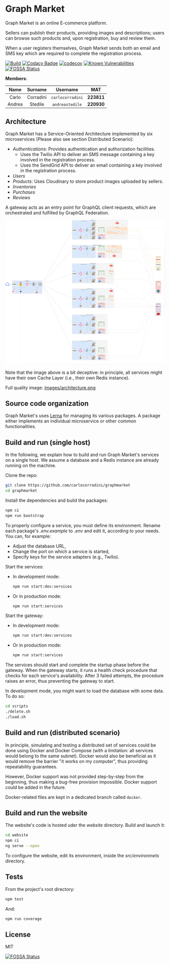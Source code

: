 # Graph Market

Graph Market is an online E-commerce platform.

Sellers can publish their products, providing images and descriptions; users can browse such products and, upon registration, buy and review them.

When a user registers themselves, Graph Market sends both an email and SMS key which are required to complete the registration process.

[![Build](https://github.com/carlocorradini/graphmarket/workflows/build/badge.svg)](https://github.com/carlocorradini/graphmarket/actions)
[![Codacy Badge](https://app.codacy.com/project/badge/Grade/eab19cd392424e41afec10b001aaeadd)](https://www.codacy.com/gh/carlocorradini/graphmarket/dashboard?utm_source=github.com&utm_medium=referral&utm_content=carlocorradini/graphmarket&utm_campaign=Badge_Grade)
[![codecov](https://codecov.io/gh/carlocorradini/graphmarket/branch/main/graph/badge.svg?token=VKZLWJYNY2)](https://codecov.io/gh/carlocorradini/graphmarket)
[![Known Vulnerabilities](https://snyk.io/test/github/carlocorradini/graphmarket/badge.svg)](https://snyk.io/test/github/carlocorradini/graphmarket)
[![FOSSA Status](https://app.fossa.com/api/projects/git%2Bgithub.com%2Fcarlocorradini%2Fgraphmarket.svg?type=shield)](https://app.fossa.com/projects/git%2Bgithub.com%2Fcarlocorradini%2Fgraphmarket?ref=badge_shield)

**Members**:

|  Name  |  Surname  |     Username     |    MAT     |
| :----: | :-------: | :--------------: | :--------: |
| Carlo  | Corradini | `carlocorradini` | **223811** |
| Andrea |  Stedile  | `andreastedile`  | **220930** |

## Architecture

Graph Market has a Service-Oriented Architecture implemented by six microservices (Please also see section Distributed Scenario):

- _Authentications_: Provides authentication and authorization facilities.
  - Uses the Twilio API to deliver an SMS message containing a key involved in the registration process.
  - Uses the SendGrid API to deliver an email containing a key involved in the registration process.
- _Users_
- _Products_: Uses Cloudinary to store product images uploaded by sellers.
- _Inventories_
- _Purchases_
- _Reviews_

A gateway acts as an entry point for GraphQL client requests, which are orchestrated and fulfilled by GraphQL Federation.

[![Architecture](./images/architecture_small.png)](./images/architecture.png)

Note that the image above is a bit deceptive: in principle, all services might have their own Cache Layer (i.e., their own Redis instance).

Full quality image: [images/architecture.png](./images/architecture.png)

## Source code organization

Graph Market's uses [Lerna](https://lerna.js.org/) for managing its various packages. A package either implements an individual microservice or other common functionalities.

## Build and run (single host)

In the following, we explain how to build and run Graph Market's services on a single host. We assume a database and a Redis instance are already running on the machine.

Clone the repo:

```bash
git clone https://github.com/carlocorradini/graphmarket
cd graphmarket
```

Install the dependencies and build the packages:

```bash
npm ci
npm run bootstrap
```

To properly configure a service, you must define its environment. Rename each package's _.env.example_ to _.env_ and edit it, according to your needs. You can, for example:

- Adjust the database URL,
- Change the port on which a service is started,
- Specify keys for the service adapters (e.g., Twilio).

Start the services:

- In development mode:
  ```bash
  npm run start:dev:services
  ```
- Or in production mode:
  ```bash
  npm run start:services
  ```

Start the gateway:

- In development mode:

  ```bash
  npm run start:dev:services
  ```

- Or in production mode:

  ```bash
  npm run start:services
  ```

The services should start and complete the startup phase before the gateway. When the gateway starts, it runs a health check procedure that checks for each service's availability. After 3 failed attempts, the procedure raises an error, thus preventing the gateway to start.

In development mode, you might want to load the database with some data. To do so:

```bash
cd scripts
./delete.sh
./load.sh
```

## Build and run (distributed scenario)

In principle, simulating and testing a distributed set of services could be done using Docker and Docker Compose (with a limitation: all services would belong to the same subnet). Docker would also be beneficial as it would remove the barrier "it works on my computer", thus providing repeatability guarantees.

However, Docker support was not provided step-by-step from the beginning, thus making a bug-free provision impossible. Docker support could be added in the future.

Docker-related files are kept in a dedicated branch called `docker`.

## Build and run the website

The website's code is hosted uder the _website_ directory. Build and launch it:

```bash
cd website
npm ci
ng serve --open
```

To configure the website, edit its environment, inside the _src/environmets_ directory.

## Tests

From the project's root directory:

```bash
npm test
```

And:

```bash
npm run coverage
```

## License

MIT

[![FOSSA Status](https://app.fossa.com/api/projects/git%2Bgithub.com%2Fcarlocorradini%2Fgraphmarket.svg?type=large)](https://app.fossa.com/projects/git%2Bgithub.com%2Fcarlocorradini%2Fgraphmarket?ref=badge_large)
